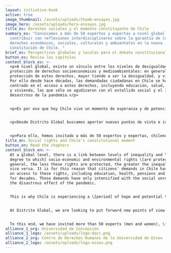 ```yaml
---
layout: initiative-book
active: true
image_thumbnail: /assets/uploads/thumb-ensayos.jpg
image_hero: /assets/uploads/hero-ensayos.jpg
title_es: Derechos sociales y el momento constituyente de Chile
summary_es: "Convocamos a más de 50 expertos y expertas a nivel global a
  contribuir con reflexiones interdisciplinares sobre la garantía de los
  derechos económicos, sociales, culturales y ambientales en la nueva
  Constitución de Chile. "
brief_es: Perspectivas globales y locales para el debate constitucional
button_es: Revisa los capítulos
content_block_es: >-
  <p>A nivel global, existe un vínculo entre los niveles de desigualdad y los de
  protección de derechos socioeconómicos y medioambientales: en general, a menor
  protección de estos derechos, mayor tiende a ser la desigualdad, y viceversa.
  Por ello desde hace décadas, las demandadas ciudadanas en Chile se hayan
  centrado en el acceso a estos derechos, incluyendo educación, salud, pensiones
  y vivienda, las que sólo se agudizaron con el estallido social y el impacto
  desastroso de la pandemia.</p>


  <p>Es por eso que hoy Chile vive un momento de esperanza y de potencial transformación que le pone en el foco de atención mundial, pues es una oportunidad histórica de tomarse los derechos socioeconómicos y medioambientales en serio en un proceso político participativo que no deje a nadie atrás.</p>


  <p>Desde Distrito Global buscamos aportar nuevos puntos de vista e ideas que contribuyan a enriquecer el debate en la Convención Constitucional con argumentos y propuestas a favor de la protección de los derechos económicos, sociales, culturales y ambientales.</p>


  <p>Para ello, hemos invitado a más de 50 expertos y expertas, chilenos y de Chile y un variado número de países, incluyendo Argentina, Brasil, Colombia, Escocia, Estados Unidos, Inglaterra, Irlanda y Sudáfrica, quienes han escrito más de una treintena de ensayos que pretenden aportar una mirada internacional y comparada a modelos de reconocimiento constitucional de los derechos socioeconómicos y medioambientales, junto con un análisis plural sobre la posible articulación de los derechos socioeconómicos y medioambientales en el marco jurídico chileno.</p>
title_en: Social rights and Chile’s constitutional moment
button_en: Read the chapters
content_block_en: >-
  At a global level, there is a link between levels of inequality and \[the
  degree to which] socio-economic and environmental rights \[are protected]. In
  general, the less these rights are protected, the greater the inequality, and
  vice versa. It is for this reason that citizens' demands in Chile have focused
  on access to these rights, including education, health, pensions and housing,
  for decades. These demands have only intensified with the social unrest and
  the disastrous effect of the pandemic.


  This is why Chile is experiencing a \[period] of hope and potential transformation today that puts it at the centre of the world’s attention. It is a historic opportunity to take socio-economic and environmental rights seriously within a participative political process that leaves no one behind.


  At Distrito Global, we are looking to put forward new points of view and ideas that contribute to enriching the debate in the Constitutional Convention with arguments and proposals in favour of the protection of economic, social, cultural and environmental rights.


  To this end, we have invited more than 50 experts (men and women), \[people living in, and from, Chile] and a number of \[other] countries, including Argentina, Brazil, Colombia, Scotland, the United States, England, Ireland and South Africa. They have written more than 30 essays that seek to provide an international and comparative view of models for the constitutional recognition of socio-economic and environmental rights, together with a diverse analysis of the possible articulation of socio-economic and environmental rights within the Chilean legal framework.
alliance_1_org: Universidad de Concepción
alliance_1_logo: /assets/uploads/logo-dacc.png
alliance_2_org: Centro de Derechos Humanos de la Universidad de Essex
alliance_2_logo: /assets/uploads/logo-essex.png
---
```

